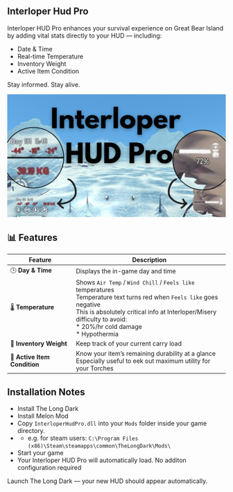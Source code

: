 ## Interloper Hud Pro

Interloper HUD Pro enhances your survival experience on Great Bear Island by adding vital stats directly to your HUD — including:
* Date & Time
* Real-time Temperature
* Inventory Weight
* Active Item Condition

Stay informed. Stay alive.

![Screenshot](./Interloper_hud_pro.png)



## 📊 Features
| Feature | Description |
|----------|--------------|
| 🕒 **Day & Time** | Displays the in-game day and time |
| 🌡️ **Temperature** | Shows `Air Temp` / `Wind Chill` / `Feels like` temperatures<br>Temperature text turns red when `Feels like` goes negative<br>This is absolutely critical info at Interloper/Misery difficulty to avoid:<br>* 20%/hr cold damage<br>* Hypothermia |
| 🎒 **Inventory Weight** | Keep track of your current carry load |
| 🔧 **Active Item Condition** | Know your item’s remaining durability at a glance <br> Especially useful to eek out maximum utility for your Torches |


## Installation Notes

* Install The Long Dark
* Install Melon Mod
* Copy `InterloperHudPro.dll` into your `Mods` folder inside your game directory.
* * e.g. for steam users: `C:\Program Files (x86)\Steam\steamapps\common\TheLongDark\Mods\`
* Start your game
* Your Interloper HUD Pro will automatically load. No additon configuration required


Launch The Long Dark — your new HUD should appear automatically.

